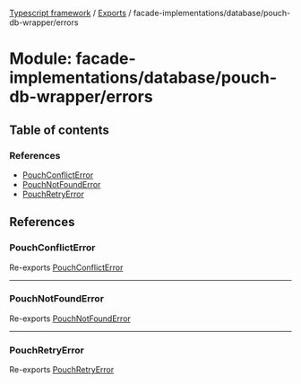 [Typescript framework](../index.md) / [Exports](../modules.md) / facade-implementations/database/pouch-db-wrapper/errors

# Module: facade-implementations/database/pouch-db-wrapper/errors

## Table of contents

### References

- [PouchConflictError](facade_implementations_database_pouch_db_wrapper_errors.md#pouchconflicterror)
- [PouchNotFoundError](facade_implementations_database_pouch_db_wrapper_errors.md#pouchnotfounderror)
- [PouchRetryError](facade_implementations_database_pouch_db_wrapper_errors.md#pouchretryerror)

## References

### PouchConflictError

Re-exports [PouchConflictError](../classes/facade_implementations_database_pouch_db_wrapper_errors_PouchConflictError.PouchConflictError.md)

___

### PouchNotFoundError

Re-exports [PouchNotFoundError](../classes/facade_implementations_database_pouch_db_wrapper_errors_PouchNotFoundError.PouchNotFoundError.md)

___

### PouchRetryError

Re-exports [PouchRetryError](../classes/facade_implementations_database_pouch_db_wrapper_errors_PouchRetryError.PouchRetryError.md)
